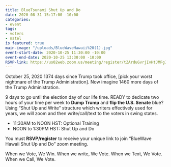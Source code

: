```yaml
---
title: BlueTsunami Shut Up and Do
date: 2020-08-31 15:17:00 -10:00
categories:
- event
tags:
- voters
- natel
is featured: true
main-image: "/uploads/BlueWaveHawaii%20(1).jpg"
event-start-date: 2020-10-25 11:30:00 -10:00
event-end-date: 2020-10-25 13:30:00 -10:00
RSVP-link: https://us02web.zoom.us/meeting/register/tZArduGvrjIvHtJMFgItBYBfZcrhY6Qi7Ca0
---
```


October 25, 2020 
1374 days since Trump took office, [pick your worst nightmare of the Trump Administration]. Now imagine 1460 more days of the Trump Administration.

9 days to go until the election day of our life time. READY to dedicate two hours of your time per week to **Dump Trump** and **flip the U.S. Senate** blue? Using “Shut Up and Write” structure which writers effectively used for years, we will zoom and then write/call/text to the voters in swing states.

* 11:30AM to NOON HST: Optional Training 
* NOON to 1:30PM HST: Shut Up and Do

You must **RSVP/register** to receive your unique link to join “BlueWave Hawaii Shut Up and Do” zoom meeting.

When we Vote, We Win. When we write, We Vote. When we Text, We Vote. When we Call, We Vote.